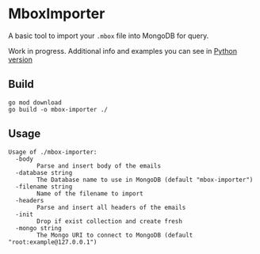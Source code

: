 # MboxImporter

A basic tool to import your `.mbox` file into MongoDB for query.

Work in progress. Additional info and examples you can see in [Python version](https://github.com/Rpsl/mongodb-gmail) 

## Build

```
go mod download
go build -o mbox-importer ./
```

## Usage

```
Usage of ./mbox-importer:
  -body
    	Parse and insert body of the emails
  -database string
    	The Database name to use in MongoDB (default "mbox-importer")
  -filename string
    	Name of the filename to import
  -headers
    	Parse and insert all headers of the emails
  -init
    	Drop if exist collection and create fresh
  -mongo string
    	The Mongo URI to connect to MongoDB (default "root:example@127.0.0.1")
```



